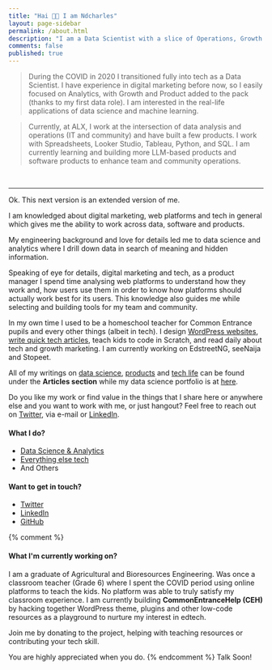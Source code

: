 ```yaml
---
title: "Hai 👋🏻 I am Ndcharles"
layout: page-sidebar
permalink: /about.html
description: "I am a Data Scientist with a slice of Operations, Growth and Product added to the mix."
comments: false
published: true
---
```

> During the COVID in 2020 I transitioned fully into tech as a Data Scientist. I have experience in digital marketing before now, so I easily focused on Analytics, with Growth and Product added to the pack (thanks to my first data role). I am interested in the real-life applications of data science and machine learning.

> Currently, at ALX, I work at the intersection of data analysis and operations (IT and community) and have built a few products. I work with Spreadsheets, Looker Studio, Tableau, Python, and SQL. I am currently learning and building more LLM-based products and software products to enhance team and community operations.
<br>
<hr/>
Ok. This next version is an extended version of me.

I am knowledged about digital marketing, web platforms and tech in general which gives me the ability to work across data, software and products. 

My engineering background and love for details led me to data science and analytics where I drill down data in search of meaning and hidden information. 

Speaking of eye for details, digital marketing and tech, as a product manager I spend time analysing web platforms to understand how they work and, how users use them in order to know how platforms should actually work best for its users. This knowledge also guides me while selecting and building tools for my team and community.

In my own time I used to be a homeschool teacher for Common Entrance pupils and every other things (albeit in tech). I design [WordPress websites](https://opendiari.com/thatbros), [write quick tech articles](https://opendiari.com), teach kids to code in Scratch, and read daily about tech and growth marketing. I am currently working on EdstreetNG, seeNaija and Stopeet.

All of my writings on [data science]({{site.baseurl}}/categories.html#data), [products]({{site.baseurl}}/categories.html#product) and [tech life]({{site.baseurl}}/categories.html#tech) can be found under the **Articles section** while my data science portfolio is at [here](https://ndcharles.github.io/data-portfolio).

Do you like my work or find value in the things that I share here or anywhere else and you want to work with me, or just hangout? Feel free to reach out on [Twitter](https://twitter.com/nndcharles), via e-mail or [LinkedIn](https://linkedin.com/in/nndcharles).

#### What I do?
- [Data Science & Analytics](https://ndcharles.github.io/data-portfolio)
- [Everything else tech](https://ndcharles.github.io)
- And Others

#### Want to get in touch?
- [Twitter](https://twitter.com/nndcharles)
- [LinkedIn](https://linkedin.com/in/nndcharles)
- [GitHub](https://github.com/ndcharles)


{% comment %}
#### What I'm currently working on?
I am a graduate of Agricultural and Bioresources Engineering. Was once a classroom teacher (Grade 6) where I spent the COVID period using online platforms to teach the kids. No platform was able to truly satisfy my classroom experience. I am currently building **CommonEntranceHelp (CEH)** by hacking together WordPress theme, plugins and other low-code resources as a playground to nurture my interest in edtech.

Join me by donating to the project, helping with teaching resources or contributing your tech skill. 

You are highly appreciated when you do. 
{% endcomment %}
Talk Soon!